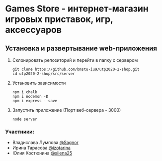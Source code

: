 # Games Store - интернет-магазин игровых приставок, игр, аксессуаров

## Установка и развертывание web-приложения

1. Склонировать репозиторий и перейти в папку с сервером

    ```
    git clone https://github.com/bmstu-iu9/utp2020-2-shop.git
    cd utp2020-2-shop/src/server
    ```

2. Установить зависимости

    ```
    npm i chalk
    npm i nodemon -D
    npm i express --save
    ```

3. Запустить приложение (Порт веб-сервера - 3000)

    ```
    node server
    ```



### Участники:
- Владислава Лумпова [@Sagnor](https://github.com/Sagnor)
- Ирина Тарасова [@izotarina](https://github.com/izotarina)
- Юлия Костюнина [@siiena25](https://github.com/siiena25)
